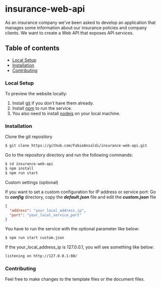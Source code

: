 # insurance-web-api
As an insurance company we've been asked to develop an application that manages some information about our insurance policies and company clients. We want to create a Web API that exposes API services.

## Table of contents
- [Local Setup](#local-setup)
- [Installation](#installation)
- [Contributing](#contributing)

### Local Setup
To preview the website locally:
1. Install [git](https://git-scm.com/) if you don't have them already.
2. Install [npm](https://www.npmjs.com/) to run the service.
3. You also need to install [nodejs](https://nodejs.org/en/) on your local machine.

### Installation

Clone the git repository

```sh
$ git clone https://github.com/FabioAnsaldi/insurance-web-api.git
```

Go to the repository directory and run the following commands:

```sh
$ cd insurance-web-api
$ npm install
$ npm run start
```

Custom settings (optional)

If you want to set a custom configuration for IP address or service port:
Go to ***config*** directory, copy the ***default.json*** file and edit the ***custom.json*** file

```json
{
  "address": "your_local_address_ip",
  "port": "your_local_service_port"
}
```

You have to run the service with the optional parameter like below:

```sh
$ npm run start custom.json
```
If the your_local_address_ip is 127.0.0.1, you will see something like below:

```sh
listening on http://127.0.0.1:80/
```

### Contributing

Feel free to make changes to the template files or the document files.
